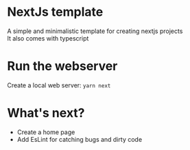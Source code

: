 # NextJs template
A simple and minimalistic template for creating nextjs projects  
It also comes with typescript
# Run the webserver
Create a local web server:
`yarn next`
# What's next?
 - Create a home page
 - Add EsLint for catching bugs and dirty code

